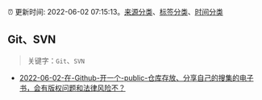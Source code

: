 :alarm_clock: 更新时间: 2022-06-02 07:15:13。[来源分类](../README.md)、[标签分类](../TAGS.md)、[时间分类](../TIMELINE.md)

## Git、SVN


> 关键字：`Git`、`SVN`



- [2022-06-02-在-Github-开一个-public-仓库存放、分享自己的搜集的电子书，会有版权问题和法律风险不？](https://www.v2ex.com/t/856915) 